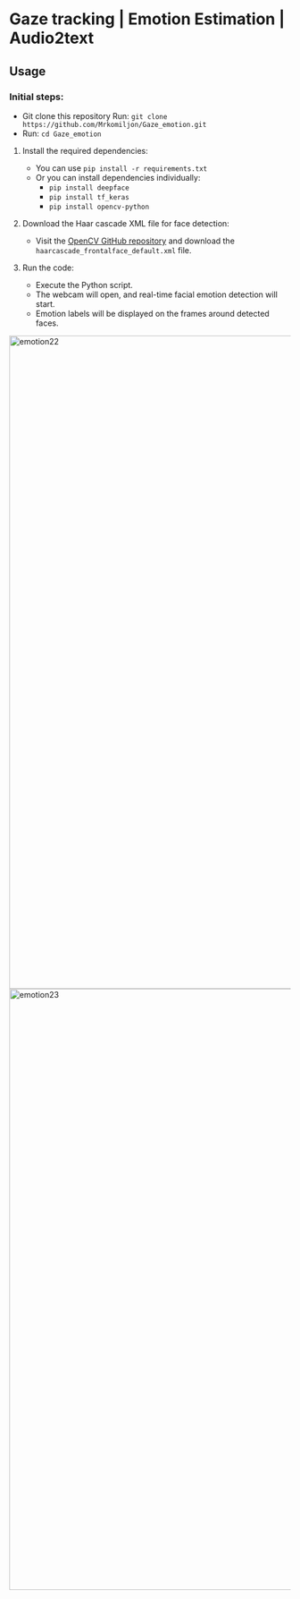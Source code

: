 # Gaze tracking | Emotion Estimation | Audio2text
## Usage
### Initial steps:
- Git clone this repository Run: `git clone https://github.com/Mrkomiljon/Gaze_emotion.git`
- Run: `cd Gaze_emotion`
1. Install the required dependencies:
   - You can use `pip install -r requirements.txt`
   - Or you can install dependencies individually:
      - `pip install deepface`
      - `pip install tf_keras`
      - `pip install opencv-python`

2. Download the Haar cascade XML file for face detection:
   - Visit the [OpenCV GitHub repository](https://github.com/opencv/opencv/tree/master/data/haarcascades) and download the `haarcascade_frontalface_default.xml` file.

3. Run the code:
   - Execute the Python script.
   - The webcam will open, and real-time facial emotion detection will start.
   - Emotion labels will be displayed on the frames around detected faces.


<img width="1168" alt="emotion22" src="https://github.com/Mrkomiljon/Gaze_emotion/assets/92161283/be171374-9f01-4a15-991e-00c11974a1e9">
<img width="1075" alt="emotion23" src="https://github.com/Mrkomiljon/Gaze_emotion/assets/92161283/ded52574-3a1b-4798-83c4-8669c828e460">
